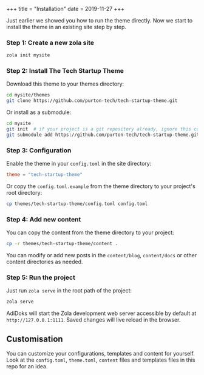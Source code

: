 +++
title = "Installation"
date = 2019-11-27
+++


Just earlier we showed you how to run the theme directly. Now we start to
install the theme in an existing site step by step.

### Step 1: Create a new zola site

```bash
zola init mysite
```

### Step 2: Install The Tech Startup Theme

Download this theme to your themes directory:

```bash
cd mysite/themes
git clone https://github.com/purton-tech/tech-startup-theme.git
```

Or install as a submodule:

```bash
cd mysite
git init  # if your project is a git repository already, ignore this command
git submodule add https://github.com/purton-tech/tech-startup-theme.git themes/tech-startup-theme
```

### Step 3: Configuration

Enable the theme in your `config.toml` in the site directory:

```toml
theme = "tech-startup-theme"
```

Or copy the `config.toml.example` from the theme directory to your project's
root directory:

```bash
cp themes/tech-startup-theme/config.toml config.toml
```

### Step 4: Add new content

You can copy the content from the theme directory to your project:

```bash
cp -r themes/tech-startup-theme/content .
```

You can modify or add new posts in the `content/blog`, `content/docs` or other
content directories as needed.

### Step 5: Run the project

Just run `zola serve` in the root path of the project:

```bash
zola serve
```

AdiDoks will start the Zola development web server accessible by default at
`http://127.0.0.1:1111`. Saved changes will live reload in the browser.

## Customisation

You can customize your configurations, templates and content for yourself. Look
at the `config.toml`, `theme.toml`, `content` files and templates files in this
repo for an idea.